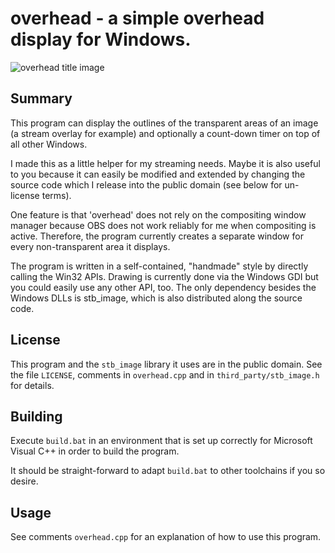 # overhead - a simple overhead display for Windows.

![overhead title image](https://github.com/edwinst/overhead/raw/master/overhead_title_gray_304px.png)

## Summary

This program can display the outlines of the transparent areas
of an image (a stream overlay for example) and optionally a
count-down timer on top of all other Windows.

I made this as a little helper for my streaming needs. Maybe
it is also useful to you because it can easily be modified and
extended by changing the source code which I release into
the public domain (see below for un-license terms).

One feature is that 'overhead' does not rely on the compositing
window manager because OBS does not work reliably for me when
compositing is active. Therefore, the program currently creates
a separate window for every non-transparent area it displays.

The program is written in a self-contained, "handmade" style
by directly calling the Win32 APIs. Drawing is currently done
via the Windows GDI but you could easily use any other API, too.
The only dependency besides the Windows DLLs is stb_image,
which is also distributed along the source code.

## License

This program and the `stb_image` library it uses are in the
public domain. See the file `LICENSE`, comments in `overhead.cpp` and in
`third_party/stb_image.h` for details.

## Building

Execute `build.bat` in an environment that is set up correctly for
Microsoft Visual C++ in order to build the program.

It should be straight-forward to adapt `build.bat` to other toolchains
if you so desire.

## Usage

See comments `overhead.cpp` for an explanation of how to use this program.
